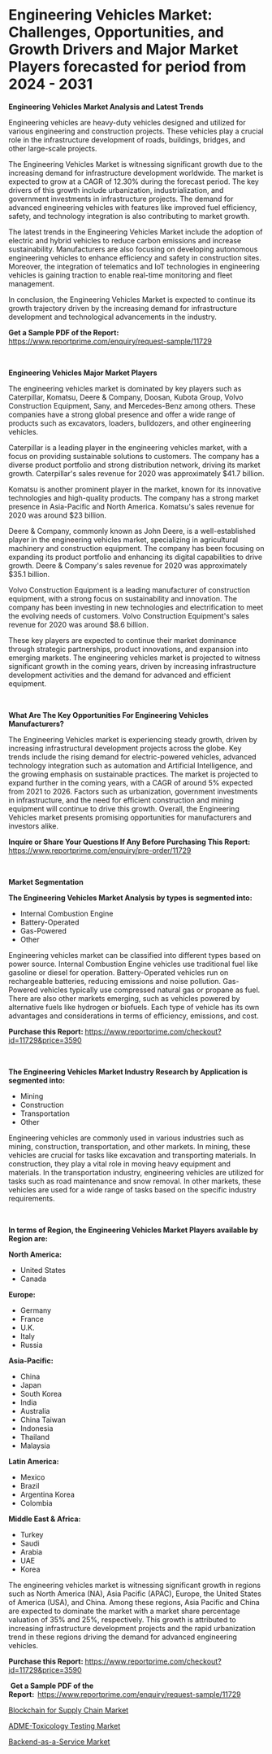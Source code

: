 <p><h1>Engineering Vehicles Market: Challenges, Opportunities, and Growth Drivers and Major Market Players forecasted for period from 2024 - 2031</h1></p><p><strong>Engineering Vehicles Market Analysis and Latest Trends</strong></p>
<p><p>Engineering vehicles are heavy-duty vehicles designed and utilized for various engineering and construction projects. These vehicles play a crucial role in the infrastructure development of roads, buildings, bridges, and other large-scale projects.</p><p>The Engineering Vehicles Market is witnessing significant growth due to the increasing demand for infrastructure development worldwide. The market is expected to grow at a CAGR of 12.30% during the forecast period. The key drivers of this growth include urbanization, industrialization, and government investments in infrastructure projects. The demand for advanced engineering vehicles with features like improved fuel efficiency, safety, and technology integration is also contributing to market growth.</p><p>The latest trends in the Engineering Vehicles Market include the adoption of electric and hybrid vehicles to reduce carbon emissions and increase sustainability. Manufacturers are also focusing on developing autonomous engineering vehicles to enhance efficiency and safety in construction sites. Moreover, the integration of telematics and IoT technologies in engineering vehicles is gaining traction to enable real-time monitoring and fleet management.</p><p>In conclusion, the Engineering Vehicles Market is expected to continue its growth trajectory driven by the increasing demand for infrastructure development and technological advancements in the industry.</p></p>
<p><strong>Get a Sample PDF of the Report:&nbsp;</strong> <a href="https://www.reportprime.com/enquiry/request-sample/11729">https://www.reportprime.com/enquiry/request-sample/11729</a></p>
<p>&nbsp;</p>
<p><strong>Engineering Vehicles Major Market Players</strong></p>
<p><p>The engineering vehicles market is dominated by key players such as Caterpillar, Komatsu, Deere & Company, Doosan, Kubota Group, Volvo Construction Equipment, Sany, and Mercedes-Benz among others. These companies have a strong global presence and offer a wide range of products such as excavators, loaders, bulldozers, and other engineering vehicles.</p><p>Caterpillar is a leading player in the engineering vehicles market, with a focus on providing sustainable solutions to customers. The company has a diverse product portfolio and strong distribution network, driving its market growth. Caterpillar's sales revenue for 2020 was approximately $41.7 billion.</p><p>Komatsu is another prominent player in the market, known for its innovative technologies and high-quality products. The company has a strong market presence in Asia-Pacific and North America. Komatsu's sales revenue for 2020 was around $23 billion.</p><p>Deere & Company, commonly known as John Deere, is a well-established player in the engineering vehicles market, specializing in agricultural machinery and construction equipment. The company has been focusing on expanding its product portfolio and enhancing its digital capabilities to drive growth. Deere & Company's sales revenue for 2020 was approximately $35.1 billion.</p><p>Volvo Construction Equipment is a leading manufacturer of construction equipment, with a strong focus on sustainability and innovation. The company has been investing in new technologies and electrification to meet the evolving needs of customers. Volvo Construction Equipment's sales revenue for 2020 was around $8.6 billion.</p><p>These key players are expected to continue their market dominance through strategic partnerships, product innovations, and expansion into emerging markets. The engineering vehicles market is projected to witness significant growth in the coming years, driven by increasing infrastructure development activities and the demand for advanced and efficient equipment.</p></p>
<p>&nbsp;</p>
<p><strong>What Are The Key Opportunities For Engineering Vehicles Manufacturers?</strong></p>
<p><p>The Engineering Vehicles market is experiencing steady growth, driven by increasing infrastructural development projects across the globe. Key trends include the rising demand for electric-powered vehicles, advanced technology integration such as automation and Artificial Intelligence, and the growing emphasis on sustainable practices. The market is projected to expand further in the coming years, with a CAGR of around 5% expected from 2021 to 2026. Factors such as urbanization, government investments in infrastructure, and the need for efficient construction and mining equipment will continue to drive this growth. Overall, the Engineering Vehicles market presents promising opportunities for manufacturers and investors alike.</p></p>
<p><strong>Inquire or Share Your Questions If Any Before Purchasing This Report:</strong> <a href="https://www.reportprime.com/enquiry/pre-order/11729">https://www.reportprime.com/enquiry/pre-order/11729</a></p>
<p>&nbsp;</p>
<p><strong>Market Segmentation</strong></p>
<p><strong>The Engineering Vehicles Market Analysis by types is segmented into:</strong></p>
<p><ul><li>Internal Combustion Engine</li><li>Battery-Operated</li><li>Gas-Powered</li><li>Other</li></ul></p>
<p><p>Engineering vehicles market can be classified into different types based on power source. Internal Combustion Engine vehicles use traditional fuel like gasoline or diesel for operation. Battery-Operated vehicles run on rechargeable batteries, reducing emissions and noise pollution. Gas-Powered vehicles typically use compressed natural gas or propane as fuel. There are also other markets emerging, such as vehicles powered by alternative fuels like hydrogen or biofuels. Each type of vehicle has its own advantages and considerations in terms of efficiency, emissions, and cost.</p></p>
<p><strong>Purchase this Report:&nbsp;</strong><a href="https://www.reportprime.com/checkout?id=11729&price=3590">https://www.reportprime.com/checkout?id=11729&price=3590</a></p>
<p>&nbsp;</p>
<p><strong>The Engineering Vehicles Market Industry Research by Application is segmented into:</strong></p>
<p><ul><li>Mining</li><li>Construction</li><li>Transportation</li><li>Other</li></ul></p>
<p><p>Engineering vehicles are commonly used in various industries such as mining, construction, transportation, and other markets. In mining, these vehicles are crucial for tasks like excavation and transporting materials. In construction, they play a vital role in moving heavy equipment and materials. In the transportation industry, engineering vehicles are utilized for tasks such as road maintenance and snow removal. In other markets, these vehicles are used for a wide range of tasks based on the specific industry requirements.</p></p>
<p>&nbsp;</p>
<p><strong>In terms of Region, the Engineering Vehicles Market Players available by Region are:</strong></p>
<p>
    <p> <strong> North America: </strong>
        <ul>
            <li>United States</li>
            <li>Canada</li>
        </ul>
        </p> 
    <p> <strong> Europe: </strong>
        <ul>
            <li>Germany</li>
            <li>France</li>
            <li>U.K.</li>
            <li>Italy</li>
            <li>Russia</li>
        </ul>
        </p> 
    <p> <strong> Asia-Pacific: </strong>
        <ul>
            <li>China</li>
            <li>Japan</li>
            <li>South Korea</li>
            <li>India</li>
            <li>Australia</li>
            <li>China Taiwan</li>
            <li>Indonesia</li>
            <li>Thailand</li>
            <li>Malaysia</li>
        </ul>
        </p> 
    <p> <strong> Latin America: </strong>
        <ul>
            <li>Mexico</li>
            <li>Brazil</li>
            <li>Argentina Korea</li>
            <li>Colombia</li>
        </ul>
        </p> 
    <p> <strong> Middle East & Africa: </strong>
        <ul>
            <li>Turkey</li>
            <li>Saudi</li>
            <li>Arabia</li>
            <li>UAE</li>
            <li>Korea</li>
        </ul>
    </p>
    </p>
<p><p>The engineering vehicles market is witnessing significant growth in regions such as North America (NA), Asia Pacific (APAC), Europe, the United States of America (USA), and China. Among these regions, Asia Pacific and China are expected to dominate the market with a market share percentage valuation of 35% and 25%, respectively. This growth is attributed to increasing infrastructure development projects and the rapid urbanization trend in these regions driving the demand for advanced engineering vehicles.</p></p>
<p><strong>Purchase this Report: </strong><a href="https://www.reportprime.com/checkout?id=11729&price=3590">https://www.reportprime.com/checkout?id=11729&price=3590</a></p>
<p>&nbsp;<strong>Get a Sample PDF of the Report:&nbsp;&nbsp;</strong><a href="https://www.reportprime.com/enquiry/request-sample/11729">https://www.reportprime.com/enquiry/request-sample/11729</a></p>
<p><strong></strong></p>
<p><p><a href="https://view.publitas.com/reportprime-1/blockchain-for-supply-chain-market-size-share-trends-analysis-report-by-application-regional-outlook-competitive-strategies-and-segment-forecasts-2023-2030/">Blockchain for Supply Chain Market</a></p><p><a href="https://view.publitas.com/reportprime-1/adme-toxicology-testing-market-share-market-new-trends-analysis-report-by-type-by-application-by-end-use-by-region-and-segment-forecasts-2023-2030/">ADME-Toxicology Testing Market</a></p><p><a href="https://view.publitas.com/reportprime-1/backend-as-a-service-market-size-market-share-and-global-market-analysis-report-2023-2030/">Backend-as-a-Service Market</a></p></p>